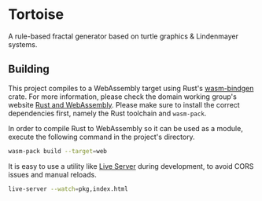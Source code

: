 # Tortoise

A rule-based fractal generator based on turtle graphics &amp; Lindenmayer
systems.

## Building

This project compiles to a WebAssembly target using Rust's
[wasm-bindgen](https://crates.io/crates/wasm-bindgen) crate. For more
information, please check the domain working group's
website [Rust and WebAssembly](https://rustwasm.github.io/). Please make sure to
install the correct dependencies first, namely the Rust toolchain and `wasm-pack`.

In order to compile Rust to WebAssembly so it can be used as a module, execute the
following command in the project's directory.

```bash
wasm-pack build --target=web
```

It is easy to use a utility like [Live Server](https://www.npmjs.com/package/live-server)
during development, to avoid CORS issues and manual reloads.

```bash
live-server --watch=pkg,index.html
```

